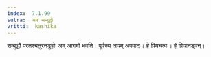 ```yaml
---
index:  7.1.99
sutra:  अम् सम्बुद्धौ
vritti:  kashika 
---
```


सम्बुद्धौ परतश्चतुरनडुहोः अम् आगमो भवति। पूर्वस्य अयम् अपवादः। हे प्रियचत्वः। हे प्रियानड्वन्।

